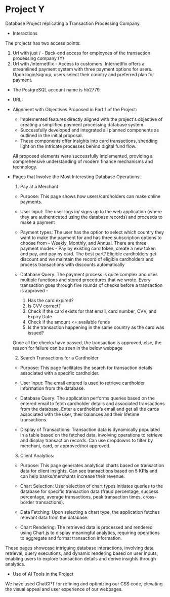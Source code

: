 # Project Y

Database Project replicating a Transaction Processing Company. 

* Interactions 

The projects has two access points: 

1. Url with just / - Back-end access for employees of the transaction processing company (Y)
2. Url with /internetflix - Access to customers. Internetlfix offers a streamlined payment system with three payment options for users. Upon login/signup, users select their country and preferred plan for payment.

* The PostgreSQL account name is hb2779.

* URL: 

* Alignment with Objectives Proposed in Part 1 of the Project:

  - Implemented features directly aligned with the project's objective of creating a simplified payment processing database system.
  - Successfully developed and integrated all planned components as outlined in the initial proposal.
  - These components offer insights into card transactions, shedding light on the intricate processes behind digital fund flow.

  All proposed elements were successfully implemented, providing a comprehensive understanding of modern finance mechanisms and technology.

* Pages that Involve the Most Interesting Database Operations:

  1. Pay at a Merchant
  
  - Purpose: This page shows how users/cardholders can make online payments.
  
  - User Input: The user logs in/ signs up to the web application (where they are authenticated using the database records) and proceeds to make a payment
  
  - Payment types: The user has the option to select which country they want to make the payment for and has three subscription options to choose from - Weekly, Monthly, and Annual. There are three payment modes - Pay by existing card token, create a new token and pay, and pay by card. The best part? Eligible cardholders get discount and we maintain the record of eligible cardholders and process transactions with discounts automatically
    
  - Database Query: The payment process is quite complex and uses multiple functions and stored procedures that we wrote. Every transaction goes through five rounds of checks before a transaction is approved -
    1. Has the card expired?
    2. Is CVV correct?
    3. Check if the card exists for that email, card number, CVV, and Expiry Date
    4. Check if the amount <= available funds
    5. Is the transaction happening in the same country as the card was issued?
   
   Once all the checks have passed, the transaction is approved, else, the reason for failure can be seen in the below webpage
  
  2. Search Transactions for a Cardholder
  
  - Purpose: This page facilitates the search for transaction details associated with a specific cardholder.
  
  - User Input: The email entered is used to retrieve cardholder information from the database.
  
  - Database Query: The application performs queries based on the entered email to fetch cardholder details and associated transactions from the database. Enter a cardholder’s email and get all the cards associated with the user, their balances and their lifetime transactions. 
  
  - Display of Transactions: Transaction data is dynamically populated in a table based on the fetched data, involving operations to retrieve and display transaction records. Can use dropdowns to filter by merchant, card, or approved/not approved.
  
  3. Client Analytics: 
  
  - Purpose: This page generates analytical charts based on transaction data for client insights. Can see transactions based on 5 KPIs and can help banks/merchants increase their revenue.
  
  - Chart Selection: User selection of chart types initiates queries to the database for specific transaction data (fraud percentage, success percentage, average transactions, peak transaction times, cross-border transactions).
  
  - Data Fetching: Upon selecting a chart type, the application fetches relevant data from the database.
  
  - Chart Rendering: The retrieved data is processed and rendered using Chart.js to display meaningful analytics, requiring operations to aggregate and format transaction information.

These pages showcase intriguing database interactions, involving data retrieval, query executions, and dynamic rendering based on user inputs, enabling users to explore transaction details and derive insights through analytics.

* Use of AI Tools in the Project

We have used ChatGPT for refining and optimizing our CSS code, elevating the visual appeal and user experience of our webpages.
